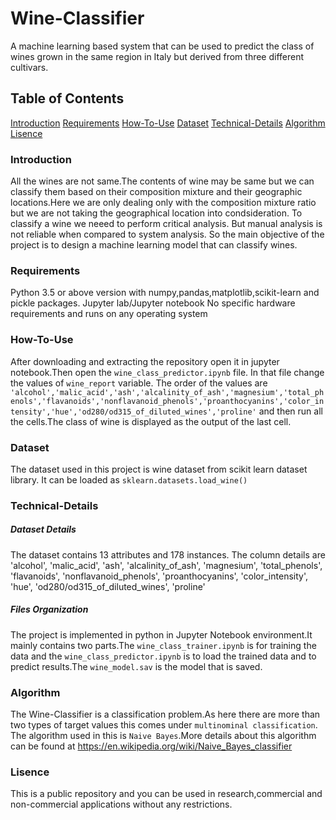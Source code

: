 # Wine-Classifier
A machine learning based system that can be used to predict the class of wines grown in the same region in Italy but derived from three different cultivars.
## Table of Contents
[Introduction](#Introduction)
[Requirements](#Requirements)
[How-To-Use](#How-To-Use)
[Dataset](#Dataset)
[Technical-Details](#Technical-Details)
[Algorithm](#Algorithm)
[Lisence](#Lisence)
### Introduction
All the wines are not same.The contents of wine may be same but we can classify them based on their composition mixture and their geographic locations.Here we are only dealing only with the composition mixture ratio but we are not taking the geographical location into condsideration. To classify a wine we neeed to perform critical analysis. But manual analysis is not reliable when compared to system analysis. So the main objective of the project is to design a machine learning model that can classify wines.
### Requirements
Python 3.5 or above version with numpy,pandas,matplotlib,scikit-learn and pickle packages.
Jupyter lab/Jupyter notebook
No specific hardware requirements and runs on any operating system
### How-To-Use
After downloading and extracting the repository open it in jupyter notebook.Then open the `wine_class_predictor.ipynb` file. In that file change the values of `wine_report` variable.
The order of the values are `'alcohol','malic_acid','ash','alcalinity_of_ash','magnesium','total_phenols','flavanoids','nonflavanoid_phenols','proanthocyanins','color_intensity','hue','od280/od315_of_diluted_wines','proline'` and then run all the cells.The class of wine is displayed as the output of the last cell.

### Dataset
The dataset used in this project is wine dataset from scikit learn dataset library.
It can be loaded as `sklearn.datasets.load_wine()`
### Technical-Details
##### Dataset Details
The dataset contains 13 attributes and 178 instances.
The column details are
 'alcohol',
 'malic_acid',
 'ash',
 'alcalinity_of_ash',
 'magnesium',
 'total_phenols',
 'flavanoids',
 'nonflavanoid_phenols',
 'proanthocyanins',
 'color_intensity',
 'hue',
 'od280/od315_of_diluted_wines',
 'proline'
##### Files Organization
The project is implemented in python in Jupyter Notebook environment.It mainly contains two parts.The `wine_class_trainer.ipynb` is for training the data and the `wine_class_predictor.ipynb` is to load the trained data and to predict results.The `wine_model.sav` is the model that is saved.
### Algorithm
The Wine-Classifier is a classification problem.As here there are more than two types of target values this comes under `multinominal classification`.
The algorithm used in this is `Naive Bayes`.More details about this algorithm can be found at <https://en.wikipedia.org/wiki/Naive_Bayes_classifier>
### Lisence
This is a public repository and you can be used in research,commercial and non-commercial applications without any restrictions.
